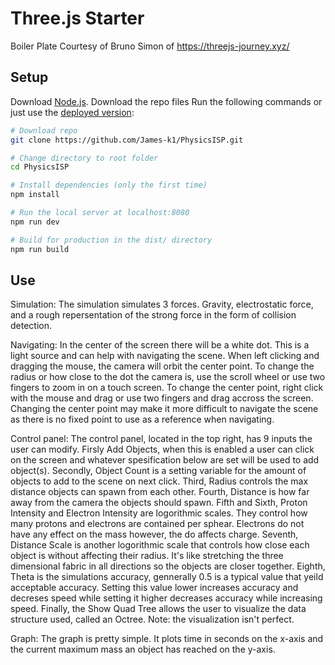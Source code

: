 # Three.js Starter
Boiler Plate Courtesy of Bruno Simon of https://threejs-journey.xyz/

## Setup
Download [Node.js](https://nodejs.org/en/download/).
Download the repo files
Run the following commands or just use the [deployed version](https://physicsisp.onrender.com/):

``` bash
# Download repo 
git clone https://github.com/James-k1/PhysicsISP.git

# Change directory to root folder
cd PhysicsISP

# Install dependencies (only the first time)
npm install

# Run the local server at localhost:8080
npm run dev

# Build for production in the dist/ directory
npm run build
```
## Use

Simulation:
The simulation simulates 3 forces. Gravity, electrostatic force, and a rough repersentation of the strong force in the form of collision detection. 

Navigating:
In the center of the screen there will be a white dot. This is a light source and can help with navigating the scene. When left clicking and dragging the mouse, the camera will orbit the center point. To change the radius or how close to the dot the camera is, use the scroll wheel or use two fingers to zoom in on a touch screen. To change the center point, right click with the mouse and drag or use two fingers and drag accross the screen. Changing the center point may make it more difficult to navigate the scene as there is no fixed point to use as a reference when navigating.

Control panel:
The control panel, located in the top right, has 9 inputs the user can modify. Firsly Add Objects, when this is enabled a user can click on the screen and whatever spesification below are set will be used to add object(s). Secondly, Object Count is a setting variable for the amount of objects to add to the scene on next click. Third, Radius controls the max distance objects can spawn from each other. Fourth, Distance is how far away from the camera the objects should spawn. Fifth and Sixth, Proton Intensity and Electron Intensity are logorithmic scales. They control how many protons and electrons are contained per sphear. Electrons do not have any effect on the mass however, the do affects charge. Seventh, Distance Scale is another logorithmic scale that controls how close each object is without affecting their radius. It's like stretching the three dimensional fabric in all directions so the objects are closer together. Eighth, Theta is the simulations accuracy, gennerally 0.5 is a typical value that yeild acceptable accuracy. Setting this value lower increases accuracy and decreses speed while setting it higher decreases accuracy while increasing speed. Finally, the Show Quad Tree allows the user to visualize the data structure used, called an Octree. Note: the visualization isn't perfect.

Graph:
The graph is pretty simple. It plots time in seconds on the x-axis and the current maximum mass an object has reached on the y-axis.  
